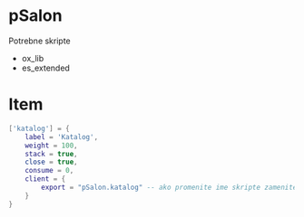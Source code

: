 # pSalon
Potrebne skripte 
- ox_lib
- es_extended

# Item 
```lua
['katalog'] = {
    label = 'Katalog',
    weight = 100,
    stack = true,
    close = true,
    consume = 0,
    client = {
        export = "pSalon.katalog" -- ako promenite ime skripte zamenite 'pSalon' sa imenom koje ste stavili
    }
}
```



